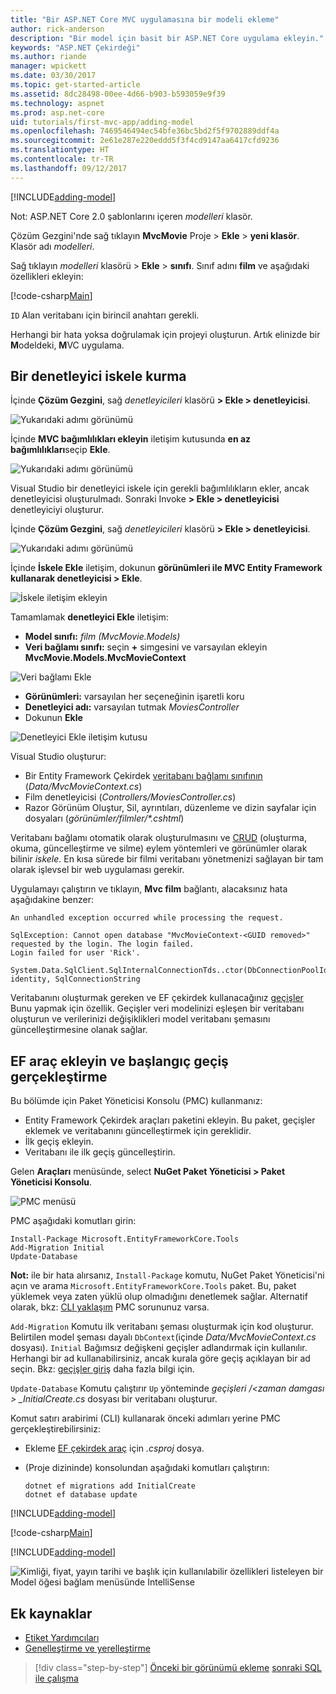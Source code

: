 ```yaml
---
title: "Bir ASP.NET Core MVC uygulamasına bir modeli ekleme"
author: rick-anderson
description: "Bir model için basit bir ASP.NET Core uygulama ekleyin."
keywords: "ASP.NET Çekirdeği"
ms.author: riande
manager: wpickett
ms.date: 03/30/2017
ms.topic: get-started-article
ms.assetid: 8dc28498-00ee-4d66-b903-b593059e9f39
ms.technology: aspnet
ms.prod: asp.net-core
uid: tutorials/first-mvc-app/adding-model
ms.openlocfilehash: 7469546494ec54bfe36bc5bd2f5f9702889ddf4a
ms.sourcegitcommit: 2e61e287e220eddd5f3f4cd9147aa6417cfd9236
ms.translationtype: HT
ms.contentlocale: tr-TR
ms.lasthandoff: 09/12/2017
---
```

[!INCLUDE[adding-model](../../includes/mvc-intro/adding-model1.md)]

Not: ASP.NET Core 2.0 şablonlarını içeren *modelleri* klasör.

Çözüm Gezgini'nde sağ tıklayın **MvcMovie** Proje > **Ekle** > **yeni klasör**. Klasör adı *modelleri*.

Sağ tıklayın *modelleri* klasörü > **Ekle** > **sınıfı**. Sınıf adını **film** ve aşağıdaki özellikleri ekleyin:

[!code-csharp[Main](../../tutorials/first-mvc-app/start-mvc/sample/MvcMovie/Models/MovieNoEF.cs?name=snippet_1)]

`ID` Alan veritabanı için birincil anahtarı gerekli. 

Herhangi bir hata yoksa doğrulamak için projeyi oluşturun. Artık elinizde bir **M**odeldeki, **M**VC uygulama.

## <a name="scaffolding-a-controller"></a>Bir denetleyici iskele kurma

İçinde **Çözüm Gezgini**, sağ *denetleyicileri* klasörü **> Ekle > denetleyicisi**.

![Yukarıdaki adımı görünümü](adding-model/_static/add_controller.png)

İçinde **MVC bağımlılıkları ekleyin** iletişim kutusunda **en az bağımlılıkları**seçip **Ekle**.

![Yukarıdaki adımı görünümü](adding-model/_static/add_depend.png)

Visual Studio bir denetleyici iskele için gerekli bağımlılıkların ekler, ancak denetleyicisi oluşturulmadı. Sonraki Invoke **> Ekle > denetleyicisi** denetleyiciyi oluşturur. 

İçinde **Çözüm Gezgini**, sağ *denetleyicileri* klasörü **> Ekle > denetleyicisi**.

![Yukarıdaki adımı görünümü](adding-model/_static/add_controller.png)

İçinde **İskele Ekle** iletişim, dokunun **görünümleri ile MVC Entity Framework kullanarak denetleyicisi > Ekle**.

![İskele iletişim ekleyin](adding-model/_static/add_scaffold2.png)

Tamamlamak **denetleyici Ekle** iletişim:

* **Model sınıfı:** *film (MvcMovie.Models)*
* **Veri bağlamı sınıfı:** seçin  **+**  simgesini ve varsayılan ekleyin **MvcMovie.Models.MvcMovieContext**

![Veri bağlamı Ekle](adding-model/_static/dc.png)

* **Görünümleri:** varsayılan her seçeneğinin işaretli koru
* **Denetleyici adı:** varsayılan tutmak *MoviesController*
* Dokunun **Ekle**

![Denetleyici Ekle iletişim kutusu](adding-model/_static/add_controller2.png)

Visual Studio oluşturur:

* Bir Entity Framework Çekirdek [veritabanı bağlamı sınıfının](xref:data/ef-mvc/intro#create-the-database-context) (*Data/MvcMovieContext.cs*)
* Film denetleyicisi (*Controllers/MoviesController.cs*)
* Razor Görünüm Oluştur, Sil, ayrıntıları, düzenleme ve dizin sayfalar için dosyaları (*görünümler/filmler/&ast;.cshtml*)

Veritabanı bağlamı otomatik olarak oluşturulmasını ve [CRUD](https://wikipedia.org/wiki/Create,_read,_update_and_delete) (oluşturma, okuma, güncelleştirme ve silme) eylem yöntemleri ve görünümler olarak bilinir *iskele*. En kısa sürede bir filmi veritabanı yönetmenizi sağlayan bir tam olarak işlevsel bir web uygulaması gerekir.

Uygulamayı çalıştırın ve tıklayın, **Mvc film** bağlantı, alacaksınız hata aşağıdakine benzer:

```
An unhandled exception occurred while processing the request.

SqlException: Cannot open database "MvcMovieContext-<GUID removed>" requested by the login. The login failed.
Login failed for user 'Rick'.

System.Data.SqlClient.SqlInternalConnectionTds..ctor(DbConnectionPoolIdentity identity, SqlConnectionString 
```

Veritabanını oluşturmak gereken ve EF çekirdek kullanacağınız [geçişler](xref:data/ef-mvc/migrations) Bunu yapmak için özellik. Geçişler veri modelinizi eşleşen bir veritabanı oluşturun ve verilerinizi değişiklikleri model veritabanı şemasını güncelleştirmesine olanak sağlar.

## <a name="add-ef-tooling-and-perform-initial-migration"></a>EF araç ekleyin ve başlangıç geçiş gerçekleştirme

Bu bölümde için Paket Yöneticisi Konsolu (PMC) kullanmanız:

* Entity Framework Çekirdek araçları paketini ekleyin. Bu paket, geçişler eklemek ve veritabanını güncelleştirmek için gereklidir.
* İlk geçiş ekleyin.
* Veritabanı ile ilk geçiş güncelleştirin.

Gelen **Araçları** menüsünde, select **NuGet Paket Yöneticisi > Paket Yöneticisi Konsolu**.

<!-- following image shared with uid: tutorials/razor-pages/model -->
  ![PMC menüsü](adding-model/_static/pmc.png)

PMC aşağıdaki komutları girin:

``` PMC
Install-Package Microsoft.EntityFrameworkCore.Tools
Add-Migration Initial
Update-Database
```

**Not:** ile bir hata alırsanız, `Install-Package` komutu, NuGet Paket Yöneticisi'ni açın ve arama `Microsoft.EntityFrameworkCore.Tools` paket. Bu, paket yüklemek veya zaten yüklü olup olmadığını denetlemek sağlar. Alternatif olarak, bkz: [CLI yaklaşım](#cli) PMC sorununuz varsa.

`Add-Migration` Komutu ilk veritabanı şeması oluşturmak için kod oluşturur. Belirtilen model şeması dayalı `DbContext`(içinde *Data/MvcMovieContext.cs* dosyası). `Initial` Bağımsız değişkeni geçişler adlandırmak için kullanılır. Herhangi bir ad kullanabilirsiniz, ancak kurala göre geçiş açıklayan bir ad seçin. Bkz: [geçişler giriş](xref:data/ef-mvc/migrations#introduction-to-migrations) daha fazla bilgi için.

`Update-Database` Komutu çalıştırır `Up` yönteminde *geçişleri /\<zaman damgası > _InitialCreate.cs* dosyası bir veritabanı oluşturur.

<a name="cli"></a>Komut satırı arabirimi (CLI) kullanarak önceki adımları yerine PMC gerçekleştirebilirsiniz:

* Ekleme [EF çekirdek araç](xref:data/ef-mvc/migrations#entity-framework-core-nuget-packages-for-migrations) için *.csproj* dosya.
* (Proje dizininde) konsolundan aşağıdaki komutları çalıştırın:

  ```console
  dotnet ef migrations add InitialCreate
  dotnet ef database update
  ```     
  

[!INCLUDE[adding-model](../../includes/mvc-intro/adding-model3.md)]

[!code-csharp[Main](../../tutorials/first-mvc-app/start-mvc/sample/MvcMovie/Startup.cs?name=ConfigureServices&highlight=6-7)]

[!INCLUDE[adding-model](../../includes/mvc-intro/adding-model4.md)]

![Kimliği, fiyat, yayın tarihi ve başlık için kullanılabilir özellikleri listeleyen bir Model öğesi bağlam menüsünde IntelliSense](adding-model/_static/ints.png)

## <a name="additional-resources"></a>Ek kaynaklar

* [Etiket Yardımcıları](xref:mvc/views/tag-helpers/intro)
* [Genelleştirme ve yerelleştirme](xref:fundamentals/localization)

>[!div class="step-by-step"]
[Önceki bir görünümü ekleme](adding-view.md)
[sonraki SQL ile çalışma](working-with-sql.md)  
